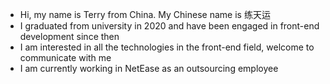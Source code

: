 * Hi, my name is Terry from China. My Chinese name is 练天运
* I graduated from university in 2020 and have been engaged in front-end development since then
* I am interested in all the technologies in the front-end field, welcome to communicate with me
* I am currently working in NetEase as an outsourcing employee
